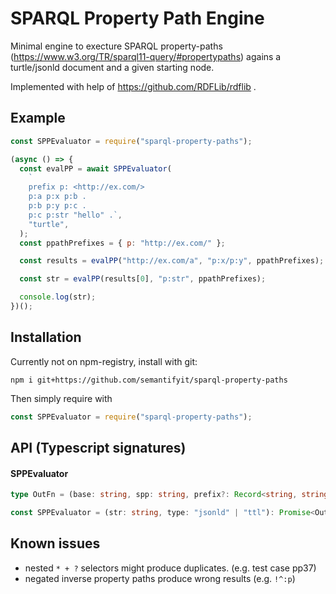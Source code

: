 # SPARQL Property Path Engine

Minimal engine to execture SPARQL property-paths (https://www.w3.org/TR/sparql11-query/#propertypaths) agains a turtle/jsonld document and a given starting node.

Implemented with help of https://github.com/RDFLib/rdflib .

## Example

```javascript
const SPPEvaluator = require("sparql-property-paths");

(async () => {
  const evalPP = await SPPEvaluator(
    `
    prefix p: <http://ex.com/>
    p:a p:x p:b .
    p:b p:y p:c .
    p:c p:str "hello" .`,
    "turtle",
  );
  const ppathPrefixes = { p: "http://ex.com/" };

  const results = evalPP("http://ex.com/a", "p:x/p:y", ppathPrefixes);

  const str = evalPP(results[0], "p:str", ppathPrefixes);

  console.log(str);
})();
```

## Installation

Currently not on npm-registry, install with git:

`npm i git+https://github.com/semantifyit/sparql-property-paths`

Then simply require with

```javascript
const SPPEvaluator = require("sparql-property-paths");
```

## API (Typescript signatures)

#### SPPEvaluator

```typescript
type OutFn = (base: string, spp: string, prefix?: Record<string, string>) => string[];

const SPPEvaluator = (str: string, type: "jsonld" | "ttl"): Promise<OutFn>;
```

## Known issues

- nested `* + ?` selectors might produce duplicates. (e.g. test case pp37)
- negated inverse property paths produce wrong results (e.g. `!^:p`)

